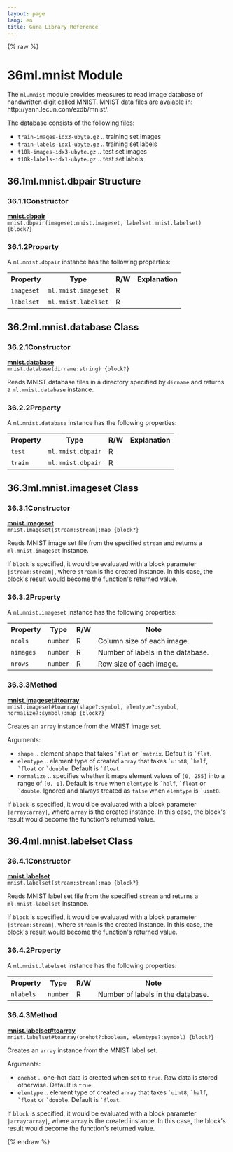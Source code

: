 ```yaml
---
layout: page
lang: en
title: Gura Library Reference
---
```


{% raw %}
<h1><span class="caption-index-1">36</span><a name="anchor-36"></a>ml.mnist Module</h1>
<p>
The <code>ml.mnist</code> module provides measures to read image database of handwritten digit called MNIST. MNIST data files are avaiable in: http://yann.lecun.com/exdb/mnist/.
</p>
<p>
The database consists of the following files:
</p>
<ul>
<li><code>train-images-idx3-ubyte.gz</code> .. training set images</li>
<li><code>train-labels-idx1-ubyte.gz</code> .. training set labels</li>
<li><code>t10k-images-idx3-ubyte.gz</code> .. test set images</li>
<li><code>t10k-labels-idx1-ubyte.gz</code> .. test set labels</li>
</ul>
<h2><span class="caption-index-2">36.1</span><a name="anchor-36-1"></a>ml.mnist.dbpair Structure</h2>
<h3><span class="caption-index-3">36.1.1</span><a name="anchor-36-1-1"></a>Constructor</h3>
<p>
<div><strong style="text-decoration:underline">mnist.dbpair</strong></div>
<div style="margin-bottom:1em"><code>mnist.dbpair(imageset:mnist.imageset, labelset:mnist.labelset) {block?}</code></div>

</p>
<h3><span class="caption-index-3">36.1.2</span><a name="anchor-36-1-2"></a>Property</h3>
<p>
A <code>ml.mnist.dbpair</code> instance has the following properties:
</p>
<p>
<table>
<tr>
<th>
Property</th>
<th>
Type</th>
<th>
R/W</th>
<th>
Explanation</th>
</tr>


<tr>
<td>
<code>imageset</code></td>
<td>
<code>ml.mnist.imageset</code></td>
<td>
R</td>

<td>
</td>
</tr>


<tr>
<td>
<code>labelset</code></td>
<td>
<code>ml.mnist.labelset</code></td>
<td>
R</td>

<td>
</td>
</tr>


</table>

</p>
<h2><span class="caption-index-2">36.2</span><a name="anchor-36-2"></a>ml.mnist.database Class</h2>
<h3><span class="caption-index-3">36.2.1</span><a name="anchor-36-2-1"></a>Constructor</h3>
<p>
<div><strong style="text-decoration:underline">mnist.database</strong></div>
<div style="margin-bottom:1em"><code>mnist.database(dirname:string) {block?}</code></div>
Reads MNIST database files in a directory specified by <code>dirname</code> and returns a <code>ml.mnist.database</code> instance.
</p>
<h3><span class="caption-index-3">36.2.2</span><a name="anchor-36-2-2"></a>Property</h3>
<p>
A <code>ml.mnist.database</code> instance has the following properties:
</p>
<p>
<table>
<tr>
<th>
Property</th>
<th>
Type</th>
<th>
R/W</th>
<th>
Explanation</th>
</tr>


<tr>
<td>
<code>test</code></td>
<td>
<code>ml.mnist.dbpair</code></td>
<td>
R</td>

<td>
</td>
</tr>


<tr>
<td>
<code>train</code></td>
<td>
<code>ml.mnist.dbpair</code></td>
<td>
R</td>

<td>
</td>
</tr>


</table>

</p>
<h2><span class="caption-index-2">36.3</span><a name="anchor-36-3"></a>ml.mnist.imageset Class</h2>
<h3><span class="caption-index-3">36.3.1</span><a name="anchor-36-3-1"></a>Constructor</h3>
<p>
<div><strong style="text-decoration:underline">mnist.imageset</strong></div>
<div style="margin-bottom:1em"><code>mnist.imageset(stream:stream):map {block?}</code></div>
Reads MNIST image set file from the specified <code>stream</code> and returns a <code>ml.mnist.imageset</code> instance.
</p>
<p>
If <code>block</code> is specified, it would be evaluated with a block parameter <code>|stream:stream|</code>, where <code>stream</code> is the created instance. In this case, the block's result would become the function's returned value.
</p>
<h3><span class="caption-index-3">36.3.2</span><a name="anchor-36-3-2"></a>Property</h3>
<p>
A <code>ml.mnist.imageset</code> instance has the following properties:
</p>
<p>
<table>
<tr>
<th>
Property</th>
<th>
Type</th>
<th>
R/W</th>
<th>
Note</th>
</tr>


<tr>
<td>
<code>ncols</code></td>
<td>
<code>number</code></td>
<td>
R</td>

<td>
Column size of each image.</td>
</tr>

<tr>
<td>
<code>nimages</code></td>
<td>
<code>number</code></td>
<td>
R</td>

<td>
Number of labels in the database.</td>
</tr>

<tr>
<td>
<code>nrows</code></td>
<td>
<code>number</code></td>
<td>
R</td>

<td>
Row size of each image.</td>
</tr>


</table>

</p>
<h3><span class="caption-index-3">36.3.3</span><a name="anchor-36-3-3"></a>Method</h3>
<p>
<div><strong style="text-decoration:underline">mnist.imageset#toarray</strong></div>
<div style="margin-bottom:1em"><code>mnist.imageset#toarray(shape?:symbol, elemtype?:symbol, normalize?:symbol):map {block?}</code></div>
Creates an <code>array</code> instance from the MNIST image set.
</p>
<p>
Arguments:
</p>
<ul>
<li><code>shape</code> .. element shape that takes <code>`flat</code> or <code>`matrix</code>. Default is <code>`flat</code>.</li>
<li><code>elemtype</code> .. element type of created <code>array</code> that takes <code>`uint8</code>, <code>`half</code>, <code>`float</code> or <code>`double</code>. Default is <code>`float</code>.</li>
<li><code>normalize</code> .. specifies whether it maps element values of <code>[0, 255]</code> into a range of <code>[0, 1]</code>. Default is <code>true</code> when <code>elemtype</code> is <code>`half</code>, <code>`float</code> or <code>`double</code>. Ignored and always treated as <code>false</code> when <code>elemtype</code> is <code>`uint8</code>.</li>
</ul>
<p>
If <code>block</code> is specified, it would be evaluated with a block parameter <code>|array:array|</code>, where <code>array</code> is the created instance. In this case, the block's result would become the function's returned value.
</p>
<h2><span class="caption-index-2">36.4</span><a name="anchor-36-4"></a>ml.mnist.labelset Class</h2>
<h3><span class="caption-index-3">36.4.1</span><a name="anchor-36-4-1"></a>Constructor</h3>
<p>
<div><strong style="text-decoration:underline">mnist.labelset</strong></div>
<div style="margin-bottom:1em"><code>mnist.labelset(stream:stream):map {block?}</code></div>
Reads MNIST label set file from the specified <code>stream</code> and returns a <code>ml.mnist.labelset</code> instance.
</p>
<p>
If <code>block</code> is specified, it would be evaluated with a block parameter <code>|stream:stream|</code>, where <code>stream</code> is the created instance. In this case, the block's result would become the function's returned value.
</p>
<h3><span class="caption-index-3">36.4.2</span><a name="anchor-36-4-2"></a>Property</h3>
<p>
A <code>ml.mnist.labelset</code> instance has the following properties:
</p>
<p>
<table>
<tr>
<th>
Property</th>
<th>
Type</th>
<th>
R/W</th>
<th>
Note</th>
</tr>


<tr>
<td>
<code>nlabels</code></td>
<td>
<code>number</code></td>
<td>
R</td>

<td>
Number of labels in the database.</td>
</tr>


</table>

</p>
<h3><span class="caption-index-3">36.4.3</span><a name="anchor-36-4-3"></a>Method</h3>
<p>
<div><strong style="text-decoration:underline">mnist.labelset#toarray</strong></div>
<div style="margin-bottom:1em"><code>mnist.labelset#toarray(onehot?:boolean, elemtype?:symbol) {block?}</code></div>
Creates an <code>array</code> instance from the MNIST label set.
</p>
<p>
Arguments:
</p>
<ul>
<li><code>onehot</code> .. one-hot data is created when set to <code>true</code>. Raw data is stored otherwise. Default is <code>true</code>.</li>
<li><code>elemtype</code> .. element type of created <code>array</code> that takes <code>`uint8</code>, <code>`half</code>, <code>`float</code> or <code>`double</code>. Default is <code>`float</code>.</li>
</ul>
<p>
If <code>block</code> is specified, it would be evaluated with a block parameter <code>|array:array|</code>, where <code>array</code> is the created instance. In this case, the block's result would become the function's returned value.
</p>
<p />

{% endraw %}

